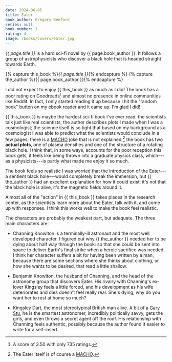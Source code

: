 ```yaml
---
date: 2024-06-05
title: Eater
book_author: Gregory Benford
series: null
book_number: 1
rating: 4
image: /books/covers/eater.jpg
---
```


<cite class="book-title">{{ page.title }}</cite> is a hard sci-fi novel by
<span class="author-name">{{ page.book_author }}</span>. It follows a group of
astrophysicists who discover a black hole that is headed straight towards
Earth.

{% capture this_book %}<cite class="book-title">{{ page.title }}</cite>{% endcapture %}
{% capture the_author %}<span class="author-name">{{ page.book_author }}</span>{% endcapture %}

I did not expect to enjoy {{ this_book }} as much as I did! The book has a
poor rating on Goodreads[^goodread] and almost no presence in online
communities like Reddit. In fact, I only started reading it up because I hit
the "random book" button on my ebook reader and it came up. I'm glad I did!

[^goodread]: A score of 3.50 with only 735 ratings.

{{ this_book }} is maybe the hardest sci-fi book I've ever read: the
scientists talk just like real scientists; the author describes plots I made
when I was a cosmologist; the science itself is so tight that based on my
background as a cosmologist I was able to predict what the scientists would
conclude in a few pages; there is a [MACHO][macho] joke that is not
explained;[^macho] the book has two **actual plots**, one of plasma densities
and one of the structure of a rotating black hole. I think that, in some ways,
accounts for the poor reception this book gets, it feels like being thrown
into a graduate physics class, which---as a physicists---is partly what made
me enjoy it so much.

[macho]: https://en.wikipedia.org/wiki/Massive_compact_halo_object

[^macho]: The Eater itself is of course a [MACHO][macho].

The book feels so realistic I was worried that the introduction of the
Eater---a sentient black hole---would completely break the immersion, but {{
the_author }} had an excellent explanation for how it could exist: it's not
that the black hole is alive, it's the magnetic fields around it.

Almost all of the "action" in {{ this_book }} takes places in the research
center, as the scientists learn more about the Eater, talk with it, and come
up with responses. I think this works well to make the book feel realistic.

The characters are probably the weakest part, but adequate. The three main
characters are:

- Channing Knowlton is a terminally-ill astronaut and the most well developed
  character. I figured out why {{ the_author }} needed her to be dying about
  half way through the book: so that she could be sent into space to deliver
  Earth's final strike when a heroic sacrifice was needed. I think her
  character suffers a bit for having been written by a man, because there are
  some sections where she thinks about clothing, or how she wants to be
  desired, that read a little shallow.

- Benjamin Knowlton, the husband of Channing, and the head of the astronomy
  group that discovers Eater. His rivalry with Channing's ex-lover Kingsley
  feels a little forced, and his development as his wife deteriorates and
  dies doesn't feel really real. She's dying, why do you want her to rest at
  home so much?

- Kingsley Dart, the most stereotypical British man alive. A bit of a [Gary
  Stu][gary], he is the smartest astronomer, incredibly politically savvy,
  gets the girls, and even throws a secret agent off the roof. His
  relationship with Channing feels authentic, possibly because the author
  found it easier to write for a self-insert.

[gary]: https://en.wikipedia.org/wiki/Mary_Sue

